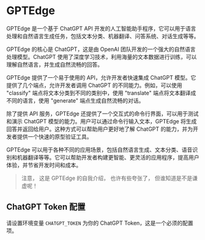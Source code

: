 # GPTEdge

GPTEdge 是一个基于 ChatGPT API 开发的人工智能助手程序，它可以用于语言处理和自然语言生成任务，包括文本分类、机器翻译、问答系统、对话生成等等。

GPTEdge 的核心是 ChatGPT，这是由 OpenAI 团队开发的一个强大的自然语言处理模型。ChatGPT 使用了深度学习技术，利用海量的文本数据进行训练，可以理解自然语言，并生成自然流畅的回答。

GPTEdge 提供了一个易于使用的 API，允许开发者快速集成 ChatGPT 模型。它提供了几个端点，允许开发者调用 ChatGPT 的不同能力。例如，可以使用 "classify" 端点将文本分类到不同的类别中，使用 "translate" 端点将文本翻译成不同的语言，使用 "generate" 端点生成自然流畅的对话。

除了提供 API 服务，GPTEdge 还提供了一个交互式的命令行界面，可以用于测试和演示 ChatGPT 模型的能力。用户可以通过命令行输入文本，GPTEdge 将生成回答并返回给用户。这种方式可以帮助用户更好地了解 ChatGPT 的能力，并为开发者提供一个快速的原型验证工具。

GPTEdge 可以用于各种不同的应用场景，包括自然语言生成、文本分类、语音识别和机器翻译等等。它可以帮助开发者构建更智能、更灵活的应用程序，提高用户体验，并节省开发时间和成本。

> 注意， 这是 GPTEdge 的自我介绍， 也许有些夸张了， 但谁知道是不是谦虚呢！


## ChatGPT Token 配置

请设置环境变量 `CHATGPT_TOKEN` 为你的 ChatGPT Token，这是一个必须的配置项。